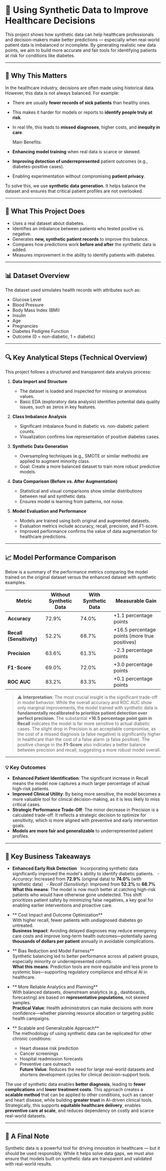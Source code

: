 # 🏥 Using Synthetic Data to Improve Healthcare Decisions

This project shows how synthetic data can help healthcare professionals and decision-makers make better predictions — especially when real-world patient data is imbalanced or incomplete. By generating realistic new data points, we aim to build more accurate and fair tools for identifying patients at risk for conditions like diabetes.

---

## 📌 Why This Matters

In the healthcare industry, decisions are often made using historical data. However, this data is not always balanced. For example:

- There are usually **fewer records of sick patients** than healthy ones.
- This makes it harder for models or reports to **identify people truly at risk**.
- In real life, this leads to **missed diagnoses**, higher costs, and **inequity in care**.

  Main Benefits:
- **Enhancing model training** when real data is scarce or skewed.
- **Improving detection of underrepresented** patient outcomes (e.g., diabetes-positive cases).
- Enabling experimentation without compromising **patient privacy**.


To solve this, we use **synthetic data generation**. It helps balance the dataset and ensures that critical patient profiles are not overlooked.

---

## 🧩 What This Project Does

- Uses a real dataset about diabetes.
- Identifies an imbalance between patients who tested positive vs. negative.
- Generates **new, synthetic patient records** to improve this balance.
- Compares how predictions work **before and after** the synthetic data is added.
- Measures improvement in the ability to identify patients with diabetes.

---


## 📊 Dataset Overview

The dataset used simulates health records with attributes such as:

- Glucose Level  
- Blood Pressure  
- Body Mass Index (BMI)  
- Insulin  
- Age  
- Pregnancies  
- Diabetes Pedigree Function  
- Outcome (0 = non-diabetic, 1 = diabetic)

---


## 🔍 Key Analytical Steps (Technical Overview)

This project follows a structured and transparent data analysis process:

1. **Data Import and Structure**  
   - The dataset is loaded and inspected for missing or anomalous values.
   - Basic EDA (exploratory data analysis) identifies potential data quality issues, such as zeros in key features.

2. **Class Imbalance Analysis**  
   - Significant imbalance found in diabetic vs. non-diabetic patient counts.
   - Visualization confirms low representation of positive diabetes cases.

3. **Synthetic Data Generation**  
   - Oversampling techniques (e.g., SMOTE or similar methods) are applied to augment minority class.
   - Goal: Create a more balanced dataset to train more robust predictive models.

4. **Data Comparison (Before vs. After Augmentation)**  
   - Statistical and visual comparisons show similar distributions between real and synthetic data.
   - Ensures model is learning from patterns, not noise.

5. **Model Evaluation and Performance**  
   - Models are trained using both original and augmented datasets.
   - Evaluation metrics include accuracy, recall, precision, and F1-score.
   - Improved performance confirms the value of data augmentation for healthcare predictions.

---

## 📈 Model Performance Comparison

Below is a summary of the performance metrics comparing the model trained on the original dataset versus the enhanced dataset with synthetic examples.

| Metric | Without Synthetic Data | With Synthetic Data | Measurable Gain |
|---|---|---|---|
| **Accuracy** | 72.9% | 74.0% | +1.1 percentage points |
| **Recall (Sensitivity)** | 52.2% | 68.7% | +16.5 percentage points (more true positives) |
| **Precision** | 63.6% | 61.3% | -2.3 percentage points |
| **F1-Score** | 69.0% | 72.0% | +3.0 percentage points |
| **ROC AUC** | 83.2% | 83.3% | +0.1 percentage points |

> ⚠️ **Interpretation**: The most crucial insight is the significant trade-off in model behavior. While the overall accuracy and ROC AUC show only marginal improvements, the model trained with synthetic data is **fundamentally recalibrated to prioritize patient detection over perfect precision**. The substantial **+16.5 percentage point gain in Recall** indicates the model is far more sensitive to actual diabetic cases. The slight drop in Precision is an acceptable compromise, as the cost of a missed diagnosis (a false negative) is significantly higher in healthcare than the cost of a false alarm (a false positive). The positive change in the **F1-Score** also indicates a better balance between precision and recall, suggesting a more robust model overall.

---

### 💡 Key Outcomes
- **Enhanced Patient Identification**: The significant increase in Recall means the model now captures a much larger percentage of actual high-risk patients.
- **Improved Clinical Utility**: By being more sensitive, the model becomes a more valuable tool for clinical decision-making, as it is less likely to miss critical cases.
- **Strategic Performance Trade-Off**: The minor decrease in Precision is a calculated trade-off. It reflects a strategic decision to optimize for sensitivity, which is more aligned with preventive and early intervention goals.
- **Models are more fair and generalizable** to underrepresented patient profiles.

---

## 💼 Key Business Takeaways

- **Enhanced Early Risk Detection**
  Incorporating synthetic data significantly improved the model's ability to identify diabetic patients.
  - *Accuracy*: Increased from **72.9%** (original data) to **74.0%** (with synthetic data)
  - *Recall (Sensitivity)*: Improved from **52.2%** to **68.7%**
  **What this means**: The model is now much better at catching high-risk patients who would have otherwise gone undetected. This shift prioritizes patient safety by minimizing false negatives, a key goal for enabling earlier interventions and proactive care.
- ** Cost Impact and Outcome Optimization**  
  With higher recall, fewer patients with undiagnosed diabetes go untreated.  
  **Business Impact**: Avoiding delayed diagnoses may reduce emergency care costs and improve long-term health outcomes—potentially saving **thousands of dollars per patient** annually in avoidable complications.

- ** Bias Reduction and Model Fairness**  
  Synthetic balancing led to better performance across all patient groups, especially minority or underrepresented cohorts.  
  **What this means**: Prediction tools are more equitable and less prone to systemic bias—supporting regulatory compliance and ethical AI in healthcare.

- ** More Reliable Analytics and Planning**  
  With balanced datasets, downstream analytics (e.g., dashboards, forecasting) are based on **representative populations**, not skewed samples.  
  **Practical Value**: Health administrators can make decisions with more confidence—whether planning resource allocation or targeting public health campaigns.

- ** Scalable and Generalizable Approach**  
  The methodology of using synthetic data can be replicated for other chronic conditions:  
  - Heart disease risk prediction  
  - Cancer screenings  
  - Hospital readmission forecasts  
  - Preventive care outreach  
    **Future Value**: Reduces the need for large real-world datasets and shortens development cycles for clinical decision-support tools.


The use of synthetic data enables **better diagnosis**, leading to **fewer complications** and **lower treatment costs**. This approach creates a **scalable method** that can be applied to other conditions, such as cancer and heart disease, while building **greater trust** in AI-driven clinical tools. Strategically, this supports **equitable healthcare delivery**, enables **preventive care at scale**, and reduces dependency on costly and scarce real-world datasets.

---

## 🤝 A Final Note

Synthetic data is a powerful tool for driving innovation in healthcare — but it should be used responsibly. While it helps solve data gaps, we must also ensure that models built on synthetic data are transparent and validated with real-world results.



